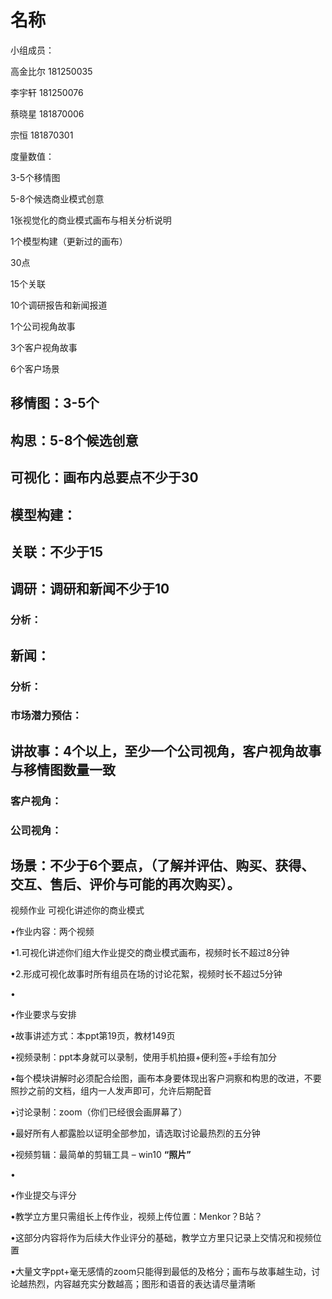 # 名称

小组成员：

高金比尔 181250035

李宇轩 181250076

蔡晓星 181870006

宗恒 181870301

度量数值：

3-5个移情图

5-8个候选商业模式创意

1张视觉化的商业模式画布与相关分析说明

1个模型构建（更新过的画布）

30点

15个关联

10个调研报告和新闻报道

1个公司视角故事

3个客户视角故事

6个客户场景

## 移情图：3-5个

## 构思：5-8个候选创意

## 可视化：画布内总要点不少于30

## 模型构建：

## 关联：不少于15

## 调研：调研和新闻不少于10

### 分析：

## 新闻：

### 分析：

### 市场潜力预估：

## 讲故事：4个以上，至少一个公司视角，客户视角故事与移情图数量一致

### 客户视角：

### 公司视角：

## 场景：不少于6个要点，（了解并评估、购买、获得、交互、售后、评价与可能的再次购买）。



视频作业 可视化讲述你的商业模式

•作业内容：两个视频

•1.可视化讲述你们组大作业提交的商业模式画布，视频时长不超过8分钟

•2.形成可视化故事时所有组员在场的讨论花絮，视频时长不超过5分钟

•

•作业要求与安排

•故事讲述方式：本ppt第19页，教材149页

•视频录制：ppt本身就可以录制，使用手机拍摄+便利签+手绘有加分

•每个模块讲解时必须配合绘图，画布本身要体现出客户洞察和构思的改进，不要照抄之前的文档，组内一人发声即可，允许后期配音

•讨论录制：zoom（你们已经很会画屏幕了）

•最好所有人都露脸以证明全部参加，请选取讨论最热烈的五分钟

•视频剪辑：最简单的剪辑工具 – win10 **“照片”**

•

•作业提交与评分

•教学立方里只需组长上传作业，视频上传位置：Menkor？B站？

•这部分内容将作为后续大作业评分的基础，教学立方里只记录上交情况和视频位置

•大量文字ppt+毫无感情的zoom只能得到最低的及格分；画布与故事越生动，讨论越热烈，内容越充实分数越高；图形和语音的表达请尽量清晰